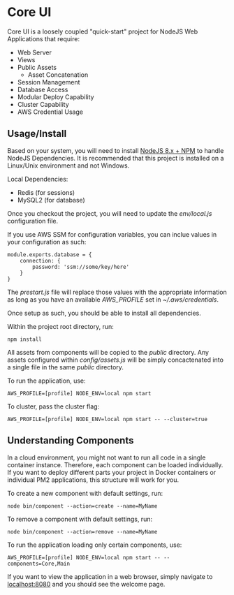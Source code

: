 # Core UI

Core UI is a loosely coupled "quick-start" project for NodeJS Web Applications that require:

- Web Server
- Views
- Public Assets
	- Asset Concatenation
- Session Management
- Database Access
- Modular Deploy Capability
- Cluster Capability
- AWS Credential Usage

## Usage/Install ##

Based on your system, you will need to install [NodeJS 8.x + NPM](http://nodejs.org/download/) to handle NodeJS Dependencies.  It is recommended that this project is installed on a Linux/Unix environment and not Windows.

Local Dependencies:

* Redis (for sessions)
* MySQL2 (for database)

Once you checkout the project, you will need to update the *env/local.js* configuration file.

If you use AWS SSM for configuration variables, you can inclue values in your configuration as such:

	module.exports.database = {
		connection: {
			password: 'ssm://some/key/here'
		}
	}

The *prestart.js* file will replace those values with the appropriate information as long as you have
an available *AWS_PROFILE* set in *~/.aws/credentials*.

Once setup as such, you should be able to install all dependencies.

Within the project root directory, run:

	npm install

All assets from components will be copied to the *public* directory.  Any assets configured within  *config/assets.js* will be simply concactenated into a single file in the same *public* directory.

To run the application, use:

	AWS_PROFILE=[profile] NODE_ENV=local npm start

To cluster, pass the cluster flag:

	AWS_PROFILE=[profile] NODE_ENV=local npm start -- --cluster=true

## Understanding Components
In a cloud environment, you might not want to run all code in a single container instance. Therefore, each component can be loaded individually. If you want to deploy different parts your project in Docker containers or individual PM2 applications, this structure will work for you.

To create a new component with default settings, run:

	node bin/component --action=create --name=MyName

To remove a component with default settings, run:

	node bin/component --action=remove --name=MyName

To run the application loading only certain components, use:

	AWS_PROFILE=[profile] NODE_ENV=local npm start -- --components=Core,Main

If you want to view the application in a web browser, simply navigate to [localhost:8080](http://localhost:80807) and you should see the welcome page.

